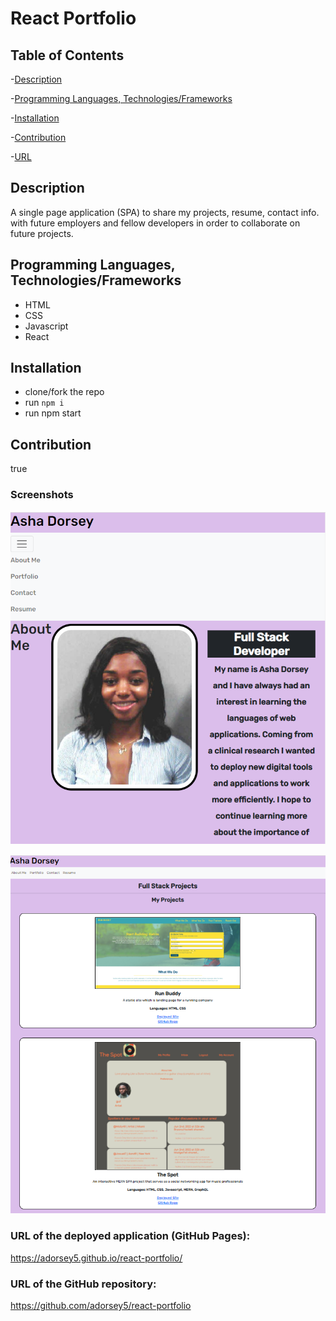 # React Portfolio

## Table of Contents

-[Description](#Description)

-[Programming Languages, Technologies/Frameworks](#Programming-Languages,-Technologies/Frameworks)

-[Installation](#Installation)

-[Contribution](#Contribution)

-[URL](#URL)

## Description

A single page application (SPA) to share my projects, resume, contact info. with future employers and fellow developers in order to collaborate on future projects.

## Programming Languages, Technologies/Frameworks

- HTML
- CSS
- Javascript
- React

## Installation

- clone/fork the repo
- run `npm i`
- run npm start

## Contribution

true

### Screenshots

![Screenshot](./Screenshot1.png)

![Screenshot](./Screenshot2.png)

### URL of the deployed application (GitHub Pages):

<https://adorsey5.github.io/react-portfolio/>

### URL of the GitHub repository:

<https://github.com/adorsey5/react-portfolio>
